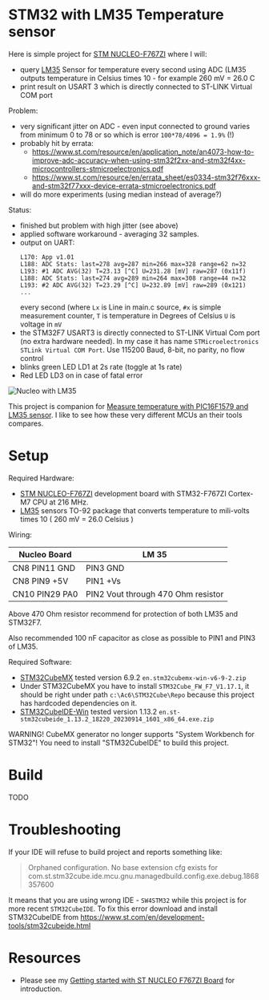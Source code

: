 # STM32 with LM35 Temperature sensor

Here is simple project for [STM NUCLEO-F767ZI][STM NUCLEO-F767ZI] 
where I will:
* query [LM35][LM35] Sensor for temperature every second using ADC (LM35 outputs
  temperature in Celsius times 10 - for example 260 mV = 26.0 C
* print result on USART 3 which is directly connected to ST-LINK Virtual COM
  port

Problem:
- very significant jitter on ADC - even input connected
  to ground varies from minimum 0 to 78 or so which is error
  `100*78/4096 = 1.9%` (!)
- probably hit by errata:
  - https://www.st.com/resource/en/application_note/an4073-how-to-improve-adc-accuracy-when-using-stm32f2xx-and-stm32f4xx-microcontrollers-stmicroelectronics.pdf
  -  https://www.st.com/resource/en/errata_sheet/es0334-stm32f76xxx-and-stm32f77xxx-device-errata-stmicroelectronics.pdf
- will do more experiments (using median instead of average?)

Status:
- finished but problem with high jitter (see above)
- applied software workaround - averaging 32 samples.
- output on UART:
  ```
  L170: App v1.01
  L188: ADC Stats: last=278 avg=287 min=266 max=328 range=62 n=32
  L193: #1 ADC AVG(32) T=23.13 [^C] U=231.28 [mV] raw=287 (0x11f)
  L188: ADC Stats: last=274 avg=289 min=264 max=308 range=44 n=32
  L193: #2 ADC AVG(32) T=23.29 [^C] U=232.89 [mV] raw=289 (0x121)
  ...
  ```
  every second (where `Lx` is Line in main.c source, `#x`
  is simple measurement counter, `T` is temperature
  in Degrees of Celsius `U` is voltage in `mV`
- the STM32F7 USART3 is directly connected to ST-LINK Virtual Com port
  (no extra hardware needed). In my case it has
  name `STMicroelectronics STLink Virtual COM Port`. Use 115200 Baud, 8-bit,
  no parity, no flow control
- blinks green LED LD1 at 2s rate (toggle at 1s rate)
- Red LED LD3 on in case of fatal error

![Nucleo with LM35](assets/nucelo-lm35.jpg)

This project is companion
for [Measure temperature with PIC16F1579 and LM35 sensor](https://github.com/hpaluch/PIC16F1579-LM35-Temp).
I like to see how these very different MCUs an their tools compares.

# Setup

Required Hardware:
* [STM NUCLEO-F767ZI][STM NUCLEO-F767ZI] development board with
  STM32-F767ZI Cortex-M7 CPU at 216 MHz.
* [LM35][LM35] sensors TO-92 package that converts temperature
  to mili-volts times 10 ( 260 mV = 26.0 Celsius )

Wiring:

| Nucleo Board | LM 35 |
| --- | --- |
| CN8 PIN11 GND | PIN3 GND |
| CN8 PIN9 +5V  | PIN1 +Vs |
| CN10 PIN29 PA0 | PIN2 Vout through 470 Ohm resistor |

Above 470 Ohm resistor recommend for protection of both
LM35 and STM32F7.

Also recommended 100 nF capacitor as close as possible
to PIN1 and PIN3 of LM35.

Required Software:
* [STM32CubeMX][STM32CubeMX] tested version 6.9.2 `en.stm32cubemx-win-v6-9-2.zip`
* Under STM32CubeMX you have to install `STM32Cube_FW_F7_V1.17.1`,
  it should be right under path `c:\Ac6\STM32Cube\Repo` because
  this project has hardcoded dependencies on it.
* [STM32CubeIDE-Win](https://www.st.com/en/development-tools/stm32cubeide.html)
  tested version 1.13.2 `en.st-stm32cubeide_1.13.2_18220_20230914_1601_x86_64.exe.zip`

WARNING! CubeMX generator no longer supports 
"System Workbench for STM32"! You need to install
"STM32CubeIDE" to build this project.

# Build

TODO

# Troubleshooting

If your IDE will refuse to build project and reports something like:

> Orphaned configuration. No base extension cfg exists for
> com.st.stm32cube.ide.mcu.gnu.managedbuild.config.exe.debug.1868357600

It means that you are using wrong IDE - `SW4STM32` while
this project is for more recent `STM32CubeIDE`. To fix this
error download and install STM32CubeIDE
from https://www.st.com/en/development-tools/stm32cubeide.html

# Resources

* Please see my [Getting started with ST NUCLEO F767ZI Board][Getting started with ST NUCLEO F767ZI Board]
  for introduction.

[LM35]: https://www.ti.com/lit/ds/symlink/lm35.pdf
[STM32CubeIDE-Win]: https://www.st.com/en/development-tools/stm32cubeide.html
[STM32CubeF7]: https://www.st.com/en/embedded-software/stm32cubef7.html
[System Workbench for STM32]: http://www.openstm32.org/System%2BWorkbench%2Bfor%2BSTM32
[STM32CubeMX]: https://www.st.com/content/st_com/en/products/development-tools/software-development-tools/stm32-software-development-tools/stm32-configurators-and-code-generators/stm32cubemx.html
[STM NUCLEO-F767ZI]: https://www.st.com/content/st_com/en/products/evaluation-tools/product-evaluation-tools/mcu-eval-tools/stm32-mcu-eval-tools/stm32-mcu-nucleo/nucleo-f767zi.html
[Getting started with ST NUCLEO F767ZI Board]: https://github.com/hpaluch/hpaluch.github.io/wiki/Getting-started-with-ST-NUCLEO-F767ZI-Board

